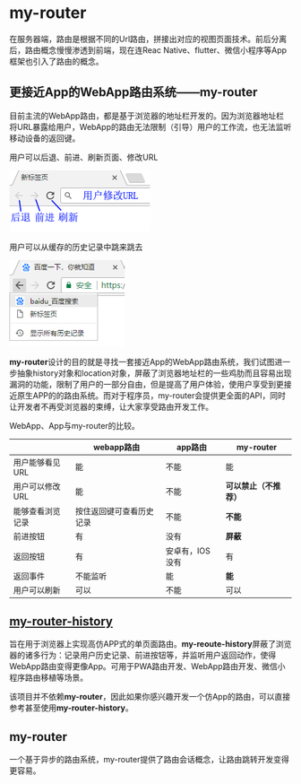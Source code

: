 
# my-router

在服务器端，路由是根据不同的Url路由，拼接出对应的视图页面技术。前后分离后，路由概念慢慢渗透到前端，现在连Reac Native、flutter、微信小程序等App框架也引入了路由的概念。


## 更接近App的WebApp路由系统——my-router

目前主流的WebApp路由，都是基于浏览器的地址栏开发的。因为浏览器地址栏将URL暴露给用户，WebApp的路由无法限制（引导）用户的工作流，也无法监听移动设备的返回键。


用户可以后退、前进、刷新页面、修改URL

![Alt](./doc-jsx/location.png)

用户可以从缓存的历史记录中跳来跳去

![Alt](./doc-jsx/cache.png)

**my-router**设计的目的就是寻找一套接近App的WebApp路由系统，我们试图进一步抽象history对象和location对象，屏蔽了浏览器地址栏的一些鸡肋而且容易出现漏洞的功能，限制了用户的一部分自由，但是提高了用户体验，使用户享受到更接近原生APP的的路由系统。而对于程序员，my-router会提供更全面的API，同时让开发者不再受浏览器的束缚，让大家享受路由开发工作。


WebApp、App与my-router的比较。

||webapp路由|app路由|my-router|
|----|----|----|----|
|用户能够看见URL|能|不能|能|
|用户可以修改URL|能|不能|**可以禁止（不推荐）**|
|能够查看浏览记录|按住返回键可查看历史记录|不能|**不能**|
|前进按钮|有|没有|**屏蔽**|
|返回按钮|有|安卓有，IOS没有|有|
|返回事件|不能监听|能|**能**|
|用户可以刷新|可以|不能|可以|

## [my-router-history](./packages/my-router-history "") 

旨在用于浏览器上实现高仿APP式的单页面路由。**my-reoute-history**屏蔽了浏览器的诸多行为：记录用户历史记录、前进按钮等，并监听用户返回动作，使得WebApp路由变得更像App。可用于PWA路由开发、WebApp路由开发、微信小程序路由移植等场景。


该项目并不依赖**my-router**，因此如果你感兴趣开发一个仿App的路由，可以直接参考甚至使用**my-router-history**。



## my-router

一个基于异步的路由系统，my-router提供了路由会话概念，让路由跳转开发变得更容易。




